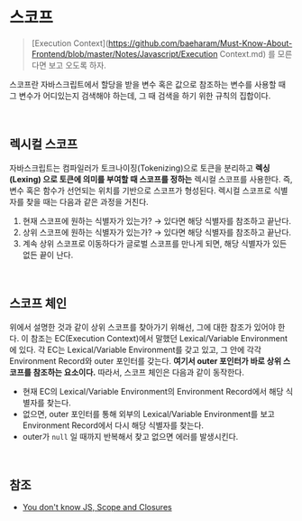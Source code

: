 # 스코프

> [Execution Context](https://github.com/baeharam/Must-Know-About-Frontend/blob/master/Notes/Javascript/Execution Context.md) 를 모른다면 보고 오도록 하자.

스코프란 자바스크립트에서 할당을 받을 변수 혹은 값으로 참조하는 변수를 사용할 때 그 변수가 어디있는지 검색해야 하는데, 그 때 검색을 하기 위한 규칙의 집합이다.

<br>

## 렉시컬 스코프

자바스크립트는 컴파일러가 토크나이징(Tokenizing)으로 토큰을 분리하고 **렉싱(Lexing) 으로 토큰에 의미를 부여할 때 스코프를 정하는** 렉시컬 스코프를 사용한다. 즉, 변수 혹은 함수가 선언되는 위치를 기반으로 스코프가 형성된다. 렉시컬 스코프로 식별자를 찾을 때는 다음과 같은 과정을 거친다.

1. 현재 스코프에 원하는 식별자가 있는가? → 있다면 해당 식별자를 참조하고 끝난다.
2. 상위 스코프에 원하는 식별자가 있는가? → 있다면 해당 식별자를 참조하고 끝난다.
3. 계속 상위 스코프로 이동하다가 글로벌 스코프를 만나게 되면, 해당 식별자가 있든 없든 끝이 난다.

<br>

## 스코프 체인

위에서 설명한 것과 같이 상위 스코프를 찾아가기 위해선, 그에 대한 참조가 있어야 한다. 이 참조는 EC(Execution Context)에서 말했던 Lexical/Variable Environment에 있다. 각 EC는 Lexical/Variable Environment를 갖고 있고, 그 안에 각각 Environment Record와 outer 포인터를 갖는다. **여기서 outer 포인터가 바로 상위 스코프를 참조하는 요소이다.** 따라서, 스코프 체인은 다음과 같이 동작한다.

* 현재 EC의 Lexical/Variable Environment의 Environment Record에서 해당 식별자를 찾는다.
* 없으면, outer 포인터를 통해 외부의 Lexical/Variable Environment를 보고 Environment Record에서 다시 해당 식별자를 찾는다.
* outer가 `null` 일 때까지 반복해서 찾고 없으면 에러를 발생시킨다.

<br>

## 참조

* [You don't know JS, Scope and Closures](https://github.com/getify/You-Dont-Know-JS/blob/2nd-ed/scope-closures/ch1.md)